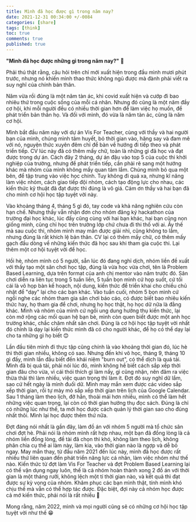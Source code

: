 ```yaml
---
title: Mình đã học được gì trong năm nay?
date: 2021-12-31 00:34:00 +/-0084
categories: [share]
tags: [think]
toc: true
comments: true
published: true
---
```


**"Mình đã học được những gì trong năm nay?"** 🧐

Phải thú thật rằng, câu hỏi trên chỉ mới xuất hiện trong đầu mình mươi phút trước, nhưng nó khiến mình thao thức không ngủ được mà đành phải viết ra suy nghĩ của chính bản thân.

Năm vừa rồi đúng là một năm tàn ác, khi covid xuất hiện và cướp đi bao nhiêu thứ trong cuộc sống của mỗi cá nhân. Nhưng đó cũng là một năm đầy cơ hội, khi mỗi người đều có nhiều thời gian hơn để làm việc họ muốn, để phát triển bản thân họ. Và đối với mình, đó vừa là năm tàn ác, cũng là năm cơ hội.

Mình bắt đầu năm này với dự án Vis For Teacher, cùng với thầy và hai người bạn của mình, chúng mình tâm huyết, bỏ thời gian vào, hăng say và đam mê với nó, nguyện thức xuyên đêm chỉ để bàn về hướng đi tiếp theo và phát triển tiếp. CV lúc này đã có thêm mấy chữ, toàn là những gì đã học và đạt được trong dự án. Cách đây 2 tháng, dự án đậu vào top 5 của cuộc thi khởi nghiệp của trường, nhưng để phát triển tiếp, cần phải rẽ sang một hướng khác mà nhóm của mình không mấy quan tâm lắm. Chúng mình bỏ qua một bên, để tập trung vào việc học chính. Tuy không đi quá xa, nhưng kĩ năng làm việc nhóm, cách giao tiếp đội nhóm, cách tạo động lực cho nhau, các kiến thức kỹ thuật đã đạt được thì đúng là vô giá. Cảm ơn thầy và hai bạn đã cho mình cơ hội học tập tuyệt vời này.

Vào khoảng tháng 4, tháng 5 gì đó, tay code và khả năng nghiên cứu còn hạn chế. Nhưng thầy vẫn nhận đơn cho nhóm đăng ký hackathon của trường đại học khác, lúc đấy cũng cùng với hai bạn khác, hai bạn cũng non giống mình, cũng chỉ học trên trường lớp chứ chưa đi thi thố với ai. Ấy thế mà sau cuộc thi, nhóm mình may mắn được giải nhì, cũng không to lắm, nhưng đúng là rất khích lệ bản thân. CV lại có thêm mấy chữ, có thêm mấy gạch đầu dòng về những kiến thức đã học sau khi tham gia cuộc thi. Lại thêm một cơ hội tuyệt vời để học.

Hồi hè, nhóm mình có 5 người, sẵn lúc đó đang nghỉ dịch, nhóm liền đề xuất với thầy tạo một sân chơi học tập, đúng là vừa học vừa chơi, tên là Problem Based Learning, dựa trên format của anh chị mentor vào năm trước đó. Sân chơi diễn ra liên tục trong 5 tuần liền, 5 tuần bọn mình cứ họp suốt, cứ tối cái là vô họp bàn kế hoạch, nội dung, kiến thức để triển khai cho chiều chủ nhật để "dạy" lại cho các bạn khác. Vào tuần cuối, nhóm 5 bọn mình cứ ngồi nghe các nhóm tham gia sân chơi báo cáo, có được biết bao nhiêu kiến thức hay, họ tham gia để chơi, nhưng họ học thật, họ học dữ nữa là đằng khác. Mình và nhóm của mình cứ ngồi ung dung hưởng thụ kiến thức, lại còn mở rộng các mối quan hệ bạn bè, mình còn quen biết được một anh học trường khác, chắc chăm nhất sân chơi. Đúng là cơ hội học tập tuyệt vời nhất đó chính là dạy lại kiến thức mình đã có cho người khác, để họ có thể dạy lại cho ta những gì họ biết 😊

Lần đầu tiên mình đi thực tập cũng chính là vào khoảng thời gian đó, lúc hè thì thời gian nhiều, không có sao. Nhưng đến khi vô học, tháng 9, tháng 10 gì đấy, mình lần đầu biết đến khái niệm "burn out", có thể dịch là quá tải. Mình đã bị quá tải, phải nói lúc đó, mình không hề biết cách sắp xếp thời gian đâu cho vừa, vì cái thói thích gì làm nấy, gì cũng nhận, nên đâm ra việc thừa thãi thì làm nhiều, việc quan trọng thì làm ít. Đợt đó suy nghĩ dữ lắm, sao cứ hết ngày là mình đuối dữ. Mình may mắn xem được các video sắp xếp thời gian, rồi tự mày mò sắp xếp thời gian trên lịch của Google Calendar. Sau 1 tháng làm theo lịch, đỡ hẳn, thoải mái hơn nhiều, mình có thể làm hết những việc quan trọng, lại còn có thời gian hưởng thụ đọc sách. Đúng là chỉ có những lúc như thế, ta mới học được cách quản lý thời gian sao cho đúng nhất thôi. Mình lại học được thêm thứ nữa.

Đợt đáng nói nhất là gần đây, làm đồ án với nhóm 5 người mà tổ chức sân chơi đợt hè. Phải nói là nhóm mình rất hợp nhau, một bạn đã đồng lòng là cả nhóm liền đồng lòng, đề tài đã chọn thì khó, không làm theo lịch, không phân chia cụ thể ai làm này, làm kia, vào thời gian nào là ngợp và dễ bỏ ngay. May mắn thay, từ đầu năm 2021 đến lúc này, mình đã học được rất nhiều thứ liên quan đến phát triển năng lực cá nhân, làm việc nhóm như thế nào. Kiến thức từ đợt làm Vis For Teacher và đợt Problem Based Learning lại có thể vận dụng ngay luôn, thế là cả nhóm hoàn thành xong 2 đồ án với thời gian là một tháng rưỡi, không lệch một tí thời gian nào, và kết quả thì đạt được sự kỳ vọng của nhóm. Khâm phục các bạn mình thật, tính mình khó chịu thế mà vẫn có thể hợp tác được. Đặc biệt, đợi này cả nhóm học được cả mớ kiến thức, phải nói là rất nhiều 🥳

Mong rằng, năm 2022, mình và mọi người cũng sẽ có những cơ hội học tập tuyệt vời như thế 😁